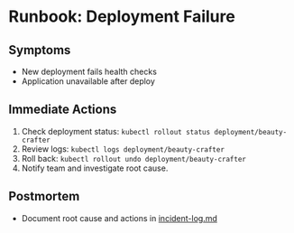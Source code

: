 # Runbook: Deployment Failure

## Symptoms
- New deployment fails health checks
- Application unavailable after deploy

## Immediate Actions
1. Check deployment status: `kubectl rollout status deployment/beauty-crafter`
2. Review logs: `kubectl logs deployment/beauty-crafter`
3. Roll back: `kubectl rollout undo deployment/beauty-crafter`
4. Notify team and investigate root cause.

## Postmortem
- Document root cause and actions in [incident-log.md](../incident-log.md)
